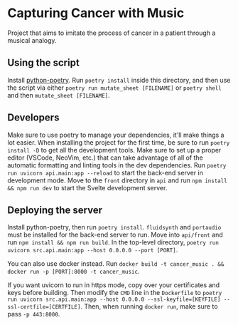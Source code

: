 # Capturing Cancer with Music

Project that aims to imitate the process of cancer in a patient through a musical analogy.

## Using the script
Install [python-poetry](https://www.python-poetry.org). 
Run `poetry install` inside this directory, and then use the script via either `poetry run mutate_sheet [FILENAME]` or `poetry shell` and then `mutate_sheet [FILENAME]`.

## Developers
Make sure to use poetry to manage your dependencies, it'll make things a lot easier. 
When installing the project for the first time, be sure to run `poetry install -D` to get all the development tools.
Make sure to set up a proper editor (VSCode, NeoVim, etc.) that can take advantage of all of the automatic formatting and linting tools in the dev dependencies.
Run `poetry run uvicorn api.main:app --reload` to start the back-end server in development mode.
Move to the `front` directory in `api` and run `npm install && npm run dev` to start the Svelte development server.

## Deploying the server
Install python-poetry, then run `poetry install`. 
`fluidsynth` and `portaudio` must be installed for the back-end server to run.
Move into `api/front` and run `npm install && npm run build`.
In the top-level directory, `poetry run uvicorn src.api.main:app --host 0.0.0.0 --port [PORT]`.

You can also use docker instead. Run `docker build -t cancer_music . && docker run -p [PORT]:8000 -t cancer_music`. 

If you want uvicorn to run in https mode, copy over your certificates and keys before building. 
Then modify the `CMD` line in the `Dockerfile` to `poetry run uvicorn src.api.main:app --host 0.0.0.0 --ssl-keyfile=[KEYFILE] --ssl-certfile=[CERTFILE]`. 
Then, when running `docker run`, make sure to pass `-p 443:8000`.
